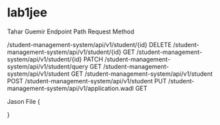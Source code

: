 # lab1jee

Tahar Guemir
Endpoint Path                                       Request Method

/student-management-system/api/v1/student/{id} 	    DELETE
/student-management-system/api/v1/student/{id} 	    GET
/student-management-system/api/v1/student/{id} 	    PATCH
/student-management-system/api/v1/student/query 	  GET
/student-management-system/api/v1/student 	        GET
/student-management-system/api/v1/student 	        POST
/student-management-system/api/v1/student 	        PUT
/student-management-system/api/v1/application.wadl 	GET

Jason File 
{


}
